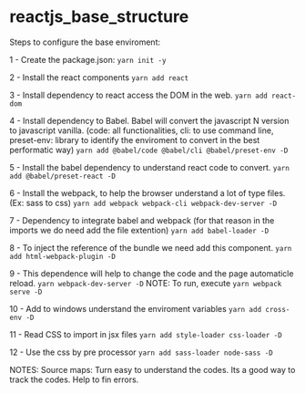 # reactjs_base_structure

Steps to configure the base enviroment:

1 - Create the package.json:
`yarn init -y`

2 - Install the react components
`yarn add react`

3 - Install dependency to react access the DOM in the web.
`yarn add react-dom`

4 - Install dependency to Babel. Babel will convert the javascript N version to javascript vanilla. (code: all functionalities, cli: to use command line, preset-env: library to identify the enviroment to convert in the best performatic way)
`yarn add @babel/code @babel/cli @babel/preset-env -D`

5 - Install the babel dependency to understand react code to convert.
`yarn add @babel/preset-react -D`

6 - Install the webpack, to help the browser understand a lot of type files. (Ex: sass to css)
`yarn add webpack webpack-cli webpack-dev-server -D`

7 - Dependency to integrate babel and webpack (for that reason in the imports we do need add the file extention)
`yarn add babel-loader -D`

8 - To inject the reference of the bundle we need add this component.
`yarn add html-webpack-plugin -D`

9 - This dependence will help to change the code and the page automaticle reload.
`yarn webpack-dev-server -D`
NOTE: To run, execute `yarn webpack serve -D`

10 - Add to windows understand the enviroment variables
`yarn add cross-env -D`

11 - Read CSS to import in jsx files
`yarn add style-loader css-loader -D `

12 - Use the css by pre processor
`yarn add sass-loader node-sass -D`

NOTES:
Source maps: Turn easy to understand the codes. Its a good way to track the codes. Help to fin errors.